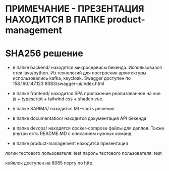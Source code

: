 # ПРИМЕЧАНИЕ - ПРЕЗЕНТАЦИЯ НАХОДИТСЯ В ПАПКЕ product-management

# SHA256 решение

- в папке backend/ находятся микросервисы бекенда. Использовался стек java/python. Из технологий для построения архитектуры использовались kafka, keycloak. Swagger доступен по 158.160.147.123:8083/swagger-ui/index.html

- в папке frontend/ находится SPA приложение реализованное на vue js + typescript + tailwind css + shadcn vue.

- в папке SARIMA/ находится ML-часть решения

- в папке documentation/ находится документация API бекенда

- в папке devops/ находятся docker-compose файлы для деплоя. Также внутри есть README.MD с описанием нужных команд

- в папке product-management находится презентация

логин тестового пользователя: test
пароль тестового пользователя: test

кейклок доступен на 8085 порту по http.

